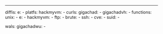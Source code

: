 ---
diffis:
  e:
    -
platfs:
  hackmyvm:
    -
curls:
  gigachad:
    -
  gigachadvh:
    -
functions:
  unix:
    -
  e:
    -
  hackmyvm:
    -
  ftp:
    -
  brute:
    -
  ssh:
    -
  cve:
    -
  suid:
    -

wals:
  gigachadwu:
    -
